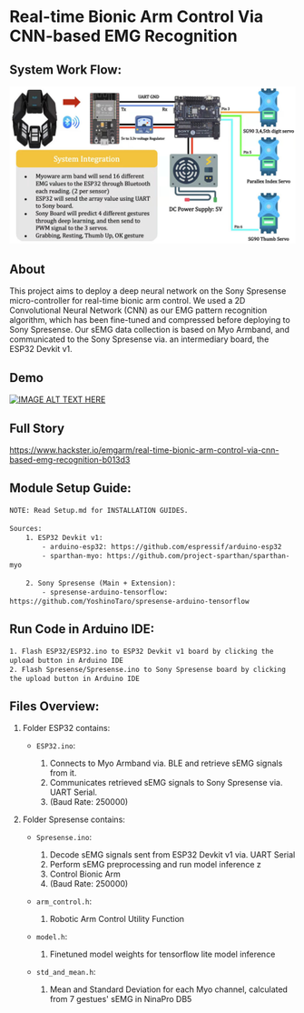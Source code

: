 # Real-time Bionic Arm Control Via CNN-based EMG Recognition

## System Work Flow:
![Alt text](system.jpg?raw=true "Title")

## About
This project aims to deploy a deep neural network on the Sony Spresense micro-controller for real-time bionic arm control. We used a 2D Convolutional Neural Network (CNN) as our EMG pattern recognition algorithm, which has been fine-tuned and compressed before deploying to Sony Spresense. Our sEMG data collection is based on Myo Armband, and communicated to the Sony Spresense via. an intermediary board, the ESP32 Devkit v1.

## Demo
[![IMAGE ALT TEXT HERE](https://img.youtube.com/vi/r8Wh6ckIqSM/0.jpg)](https://www.youtube.com/watch?v=r8Wh6ckIqSM)

## Full Story
https://www.hackster.io/emgarm/real-time-bionic-arm-control-via-cnn-based-emg-recognition-b013d3

## Module Setup Guide:
    NOTE: Read Setup.md for INSTALLATION GUIDES.
 
    Sources: 
        1. ESP32 Devkit v1:
            - arduino-esp32: https://github.com/espressif/arduino-esp32
            - sparthan-myo: https://github.com/project-sparthan/sparthan-myo
        
        2. Sony Spresense (Main + Extension): 
            - spresense-arduino-tensorflow: https://github.com/YoshinoTaro/spresense-arduino-tensorflow

## Run Code in Arduino IDE:
    1. Flash ESP32/ESP32.ino to ESP32 Devkit v1 board by clicking the upload button in Arduino IDE
    2. Flash Spresense/Spresense.ino to Sony Spresense board by clicking the upload button in Arduino IDE
 
## Files Overview:
1. Folder ESP32 contains:
    - `ESP32.ino`:

        1. Connects to Myo Armband via. BLE and retrieve sEMG signals from it.
        2. Communicates retrieved sEMG signals to Sony Spresense via. UART Serial.
        3. (Baud Rate: 250000)

2. Folder Spresense contains:
    - `Spresense.ino`:

        1. Decode sEMG signals sent from ESP32 Devkit v1 via. UART Serial
        2. Perform sEMG preprocessing and run model inference z
        3. Control Bionic Arm
        4. (Baud Rate: 250000)

    - `arm_control.h`:

        1. Robotic Arm Control Utility Function
    
    - `model.h`:
        
        1. Finetuned model weights for tensorflow lite model inference
    
    - `std_and_mean.h`:
        
        1. Mean and Standard Deviation for each Myo channel, calculated from 7 gestues' sEMG in NinaPro DB5